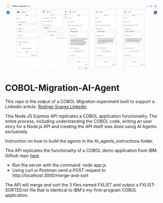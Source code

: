 ![Flowise COBOL Migration AI Agent](/cobol_migration_agent.png)

# COBOL-Migration-AI-Agent

This repo is the output of a COBOL Migration experiment built to support a Linkedin article. [Rodrigo Soares Linkedin](https://www.linkedin.com/in/rodsoares/)

This Node.JS Express API replicates a COBOL application functionality. The entire process, including understanding the COBOL code, writing an user story for a Node.js API and creating the API itself was done using AI Agents exclusively.

Instruction on how to build the agents in the AI_agents_instructions folder.

This API replicates the functionality of a COBOL demo application from IBM. Github repo [here](https://github.com/IBM/cobol-is-fun/tree/master/my-first-program)

- Run the server with the command: node app.js
- Using curl or Postman send a POST request to http://localhost:3000/merge-and-sort

The API will merge and sort the 3 files named FXLIST and output a FXLIST-SORTED.txt file that is identical to IBM's my-first-program COBOL application.
